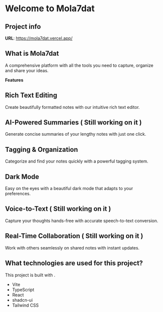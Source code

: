 # Welcome to Mola7dat

## Project info

**URL**: https://mola7dat.vercel.app/

## What is Mola7dat

A comprehensive platform with all the tools you need to capture, organize and share your ideas.

**Features**

## Rich Text Editing
Create beautifully formatted notes with our intuitive rich text editor.

## AI-Powered Summaries ( Still working on it )
Generate concise summaries of your lengthy notes with just one click.

## Tagging & Organization
Categorize and find your notes quickly with a powerful tagging system.

## Dark Mode
Easy on the eyes with a beautiful dark mode that adapts to your preferences.

## Voice-to-Text ( Still working on it )
Capture your thoughts hands-free with accurate speech-to-text conversion.

## Real-Time Collaboration ( Still working on it )
Work with others seamlessly on shared notes with instant updates.

## What technologies are used for this project?

This project is built with .

- Vite
- TypeScript
- React
- shadcn-ui
- Tailwind CSS

